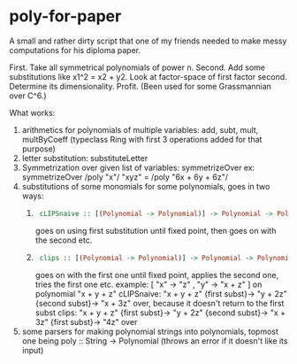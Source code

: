 poly-for-paper
==============

A small and rather dirty script that one of my friends needed to make messy computations for his diploma paper.

First. Take all symmetrical polynomials of power n.
Second. Add some substitutions like x1^2 = x2 + y2.
Look at factor-space of first factor second.
Determine its dimensionality.
Profit. (Been used for some Grassmannian over C^6.)

What works: 
1. arithmetics for polynomials of multiple variables: add, subt, mult, multByCoeff 
    (typeclass Ring with first 3 operations added for that purpose)
2. letter substitution: substituteLetter
3. Symmetrization over given list of variables: symmetrizeOver
    ex: symmetrizeOver /poly "x"/ "xyz" = /poly "6x + 6y + 6z"/
4. substitutions of some monomials for some polynomials, goes in two ways:
    1. ```haskell
        cLIPSnaive :: [(Polynomial -> Polynomial)] -> Polynomial -> Polynomial
       ```
        goes on using first substitution until fixed point, then goes on with the second etc.
    2. ```haskell
        clips :: [(Polynomial -> Polynomial)] -> Polynomial -> Polynomial
       ```
        goes on with the first one until fixed point, applies the second one, tries the first one etc.
    example: [ "x" -> "z"
             , "y" -> "x + z"
             ] on polynomial "x + y + z"
        cLIPSnaive: "x + y + z" {first subst}-> "y + 2z" 
                                {second subst}-> "x + 3z"
                                over, because it doesn't return to the first subst
        clips: "x + y + z" {first subst}-> "y + 2z"
                           {second subst}-> "x + 3z"
                           {first subst}-> "4z"
                           over
5. some parsers for making polynomial strings into polynomials, topmost one being
    poly :: String -> Polynomial (throws an error if it doesn't like its input)
